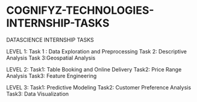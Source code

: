 # COGNIFYZ-TECHNOLOGIES-INTERNSHIP-TASKS
DATASCIENCE INTERNSHIP TASKS

LEVEL 1:
Task 1 : Data Exploration and Preprocessing
Task 2: Descriptive Analysis
Task 3:Geospatial Analysis

LEVEL 2:
Task1: Table Booking and Online Delivery
Task2: Price Range Analysis
Task3: Feature Engineering

LEVEL 3:
Task1: Predictive Modeling
Task2: Customer Preference Analysis
Task3: Data Visualization
